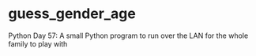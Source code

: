 # guess_gender_age
Python Day 57: A small Python program to run over the LAN for the whole family to play with


